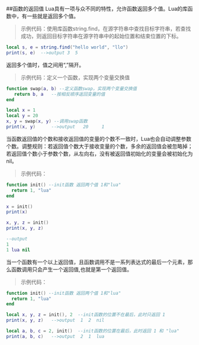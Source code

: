 ##函数的返回值
Lua具有一项与众不同的特性，允许函数返回多个值。Lua的库函数中，有一些就是返回多个值。

>示例代码：使用库函数string.find，在源字符串中查找目标字符串，若查找成功，则返回目标字符串在源字符串中的起始位置和结束位置的下标。

```lua
local s, e = string.find("hello world", "llo")
print(s, e)  -->output 3  5
```

返回多个值时，值之间用“,”隔开。

>示例代码：定义一个函数，实现两个变量交换值

```lua
function swap(a, b) --定义函数swap，实现两个变量交换值
   return b, a   --按相反顺序返回变量的值
end

local x = 1
local y = 20
x, y = swap(x, y) --调用swap函数
print(x, y)      -->output   20     1
```

当函数返回值的个数和接收返回值的变量的个数不一致时，Lua也会自动调整参数个数。调整规则：若返回值个数大于接收变量的个数，多余的返回值会被忽略掉；
若返回值个数小于参数个数，从左向右，没有被返回值初始化的变量会被初始化为nil。
>示例代码：

```lua
function init() --init函数 返回两个值 1和"lua"
  return 1, "lua"
end

x = init()
print(x)

x, y, z = init()
print(x, y, z)

--output
1
1 lua nil
```

当一个函数有一个以上返回值，且函数调用不是一系列表达式的最后一个元素，那么函数调用只会产生一个返回值,也就是第一个返回值。
>示例代码：

```lua
function init() --init函数 返回两个值 1和"lua"
  return 1, "lua"
end

local x, y, z = init(), 2  --init函数的位置不在最后，此时只返回 1
print(x, y, z)   -->output  1  2  nil

local a, b, c = 2, init()  --init函数的位置在最后，此时返回 1 和 "lua"
print(a, b, c)   -->output  2  1  lua
```

